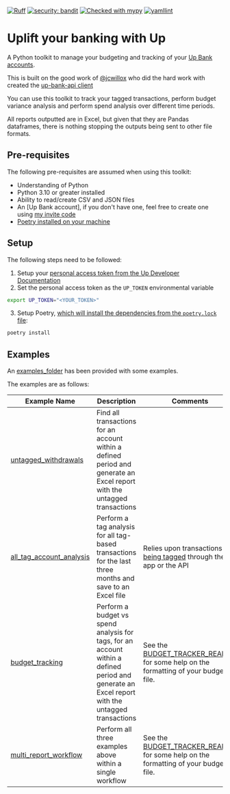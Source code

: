 [![Ruff](https://img.shields.io/endpoint?url=https://raw.githubusercontent.com/astral-sh/ruff/main/assets/badge/v2.json)](https://github.com/astral-sh/ruff)
[![security: bandit](https://img.shields.io/badge/security-bandit-yellow.svg)](https://github.com/PyCQA/bandit)
[![Checked with mypy](http://www.mypy-lang.org/static/mypy_badge.svg)](http://mypy-lang.org/)
[![yamllint](https://img.shields.io/badge/YAML-linter-yamllint-blue)](https://github.com/adrienverge/yamllint)

# Uplift your banking with Up

A Python toolkit to manage your budgeting and tracking of your [Up Bank accounts](https://up.com.au/).

This is built on the good work of [@jcwillox](https://github.com/jcwillox) who did the hard work with created the [up-bank-api client](https://github.com/jcwillox/up-bank-api)

You can use this toolkit to track your tagged transactions, perform budget variance analysis and perform spend analysis over different time periods.

All reports outputted are in Excel, but given that they are Pandas dataframes, there is nothing stopping the outputs being sent to other file formats.

## Pre-requisites

The following pre-requisites are assumed when using this toolkit:

- Understanding of Python
- Python 3.10 or greater installed
- Ability to read/create CSV and JSON files
- An [Up Bank account], if you don't have one, feel free to create one using [my invite code](https://hook.up.me/dfjt)
- [Poetry installed on your machine](https://python-poetry.org/docs/#installation)
## Setup

The following steps need to be followed:

1) Setup your [personal access token from the Up Developer Documentation](https://developer.up.com.au/#getting-started)
2) Set the personal access token as the `UP_TOKEN` environmental variable

```bash
export UP_TOKEN="<YOUR_TOKEN>"

```
3) Setup Poetry, [which will install the dependencies from the `poetry.lock` file](https://python-poetry.org/docs/basic-usage/#installing-with-poetrylock):

```bash
poetry install
```

## Examples

An [examples_folder](examples/) has been provided with some examples.

The examples are as follows:

| Example Name | Description | Comments |
| ---------- | ------------ | ----------------- | 
| [untagged_withdrawals](./examples/untagged_withdrawals.py)|Find all transactions for an account within a defined period and generate an Excel report with the untagged transactions| |
| [all_tag_account_analysis](./examples/all_tag_account_analysis.py)|Perform a tag analysis for all tag-based transactions for the last three months and save to an Excel file| Relies upon transactions [being tagged](https://developer.up.com.au/#tags) through the app or the API |
| [budget_tracking](./examples/budget_tracking.py)|Perform a budget vs spend analysis for tags, for an account within a defined period and generate an Excel report with the untagged transactions| See the [BUDGET_TRACKER_README](/inputs/README.md) for some help on the formatting of your budget file.|
| [multi_report_workflow](./examples/multi_report_workflow.py)|Perform all three examples above within a single workflow| See the [BUDGET_TRACKER_README](/inputs/README.md) for some help on the formatting of your budget file.|

